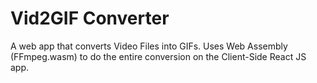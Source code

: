 # Vid2GIF Converter
A web app that converts Video Files into GIFs. Uses Web Assembly (FFmpeg.wasm) to do the entire conversion on the Client-Side React JS app.
